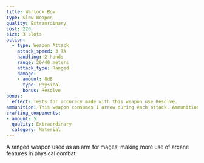 ```yaml
---
title: Warlock Bow
type: Slow Weapon
quality: Extraordinary
cost: 220
size: 3 slots
action:
  - type: Weapon Attack
    attack_speed: 3 TA 
    handling: 2 hands
    range: 20/40 meters
    attack_type: Ranged 
    damage:
    - amount: 8d8
      type: Physical
      bonus: Resolve
bonus: 
  effect: Tests for accuracy made with this weapon use Resolve.
ammunition: This weapon consumes 1 arrow during each attack. Ammunition used this way must be equipped on the user’s back or waist slot.
crafting_components:
- amount: 5
  quality: Extraordinary
  category: Material
---
```

A ranged weapon used as an arm for mages, making more use of arcane features in physical combat.